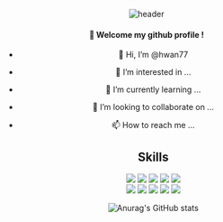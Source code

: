<div style="text-align: center;">

![header](https://capsule-render.vercel.app/api?type=cylinder&color=000000&height=150&section=header&text=hwan's-Github&Github&fontColor=ffffff&fontSize=70&animation=fadeIn&fontAlignY=55&desc=%20&descAlignY=62&descAlign=62)
  
####  :wave: Welcome my github profile !

- 👋 Hi, I’m @hwan77
- 👀 I’m interested in ...
- 🌱 I’m currently learning ...
- 💞️ I’m looking to collaborate on ...
- 📫 How to reach me ...


  ## Skills
    <img src="https://img.shields.io/badge/JAVA-007396?style=for-the-badge&logo=Java&logoColor=white" style="">
    <img src="https://img.shields.io/badge/JavaScript-F7DF1E?style=for-the-badge&logo=JavaScript&logoColor=white">
    <img src="https://img.shields.io/badge/Spring-6DB33F?style=for-the-badge&logo=Spring&logoColor=white">
    <img src="https://img.shields.io/badge/HTML5-E34F26?style=for-the-badge&logo=HTML5&logoColor=white">
    <img src="https://img.shields.io/badge/CSS3-1572B6?style=for-the-badge&logo=CSS3&logoColor=white"> <br>
    <img src="https://img.shields.io/badge/MySQL-4479A1?style=for-the-badge&logo=MySQL&logoColor=white">
    <img src="https://img.shields.io/badge/Oracle-F80000?style=for-the-badge&logo=Oracle&logoColor=white"> 
    <img src="https://img.shields.io/badge/Eclipse-2C2255?style=for-the-badge&logo=Eclipse%20IDE&logoColor=white">
    <img src="https://img.shields.io/badge/VSCode-007ACC?style=for-the-badge&logo=VisualStudioCode&logoColor=white">  
    <img src="https://img.shields.io/badge/github-181717?style=for-the-badge&logo=github&logoColor=white">
    
    ![Anurag's GitHub stats](https://github-readme-stats.vercel.app/api?username=hwan77&show_icons=true&theme=swift&locale=kr&hide=stars,contribs)
  
</div>
